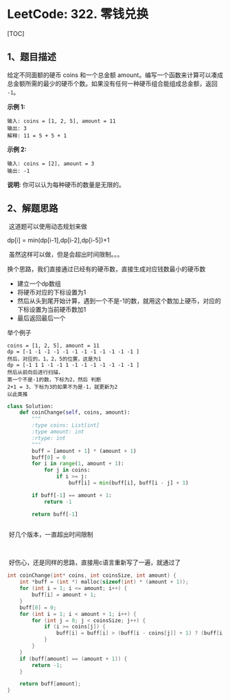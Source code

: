 # LeetCode: 322. 零钱兑换

[TOC]



## 1、题目描述



给定不同面额的硬币 coins 和一个总金额 amount。编写一个函数来计算可以凑成总金额所需的最少的硬币个数。如果没有任何一种硬币组合能组成总金额，返回 `-1`。

**示例 1:**

```
输入: coins = [1, 2, 5], amount = 11
输出: 3 
解释: 11 = 5 + 5 + 1
```

**示例 2:**

```
输入: coins = [2], amount = 3
输出: -1
```

**说明**:
你可以认为每种硬币的数量是无限的。



## 2、解题思路

​	这道题可以使用动态规划来做

dp[i] = min(dp[i-1],dp[i-2],dp[i-5])+1

​	虽然这样可以做，但是会超出时间限制。。。

换个思路，我们直接通过已经有的硬币数，直接生成对应钱数最小的硬币数

- 建立一个dp数组
- 将硬币对应的下标设置为1
- 然后从头到尾开始计算，遇到一个不是-1的数，就用这个数加上硬币，对应的下标设置为当前硬币数加1
- 最后返回最后一个



举个例子

```
coins = [1, 2, 5], amount = 11
dp = [-1 -1 -1 -1 -1 -1 -1 -1 -1 -1 -1 -1 ]
然后，对应的，1，2，5的位置，这是为1
dp = [-1 1 1 -1 -1 1 -1 -1 -1 -1 -1 -1 -1 ]
然后从前向后进行扫描，
第一个不是-1的数，下标为2，然后 判断
2+1 = 3，下标为3的如果不为是-1，就更新为2
以此类推
```



```python
class Solution:
    def coinChange(self, coins, amount):
        """
        :type coins: List[int]
        :type amount: int
        :rtype: int
        """
        buff = [amount + 1] * (amount + 1)
        buff[0] = 0
        for i in range(1, amount + 1):
            for j in coins:
                if i >= j:
                    buff[i] = min(buff[i], buff[i - j] + 1)

        if buff[-1] == amount + 1:
            return -1

        return buff[-1]
        
```

​	好几个版本，一直超出时间限制

​	

​	好伤心，还是同样的思路，直接用c语言重新写了一遍，就通过了

```c
int coinChange(int* coins, int coinsSize, int amount) {
    int *buff = (int *) malloc(sizeof(int) * (amount + 1));
    for (int i = 1; i <= amount; i++) {
        buff[i] = amount + 1;
    }
    buff[0] = 0;
    for (int i = 1; i < amount + 1; i++) {
        for (int j = 0; j < coinsSize; j++) {
            if (i >= coins[j]) {
                buff[i] = buff[i] > (buff[i - coins[j]] + 1) ? (buff[i - coins[j]] + 1) : buff[i];
            }
        }
    }
    if (buff[amount] == (amount + 1)) {
        return -1;
    }

    return buff[amount];
}
```